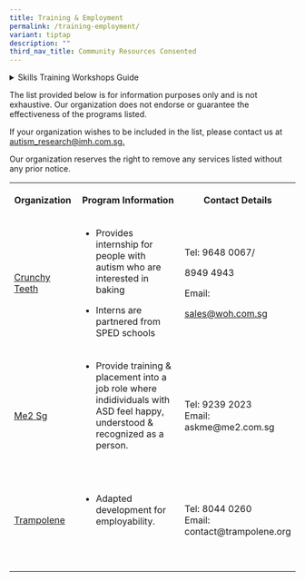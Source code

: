 ```yaml
---
title: Training & Employment
permalink: /training-employment/
variant: tiptap
description: ""
third_nav_title: Community Resources Consented
---
```

<details class="isomer-details">
<summary>Skills Training Workshops Guide</summary>
<div data-type="detailsContent" class="isomer-details-content">
<table style="minWidth: 50px">
<colgroup>
<col>
<col>
</colgroup>
<tbody>
<tr>
<th rowspan="1" colspan="1">
<p><strong>Resource</strong>
</p>
</th>
<th rowspan="1" colspan="1">
<p><strong>Content</strong>
</p>
</th>
</tr>
<tr>
<td rowspan="1" colspan="1">
<p><a href="https://www.enablingguide.sg/docs/default-source/default-document-library/dac-service-matrix.pdf" rel="noopener nofollow" target="_blank"><u>Day Activity Centre (DAC) Guide</u></a>
</p>
</td>
<td rowspan="1" colspan="1">
<p>The Enabling Guide's DAC Guide provides</p>
<ul data-tight="true" class="tight">
<li>
<p>An overview of the referral process</p>
</li>
<li>
<p>General information of DACs for applicants with ASD/ID/PD/MD*</p>
</li>
</ul>
</td>
</tr>
<tr>
<td rowspan="1" colspan="1">
<p><a href="https://www.enablingguide.sg/docs/default-source/default-document-library/sw-service-matrix.pdf" rel="noopener nofollow" target="_blank"><u>Sheltered Workshop (SW) Guide</u></a>
</p>
</td>
<td rowspan="1" colspan="1">
<p>This resource by the Enabling Guide provides:</p>
<ul data-tight="true" class="tight">
<li>
<p>An overview of the referral process</p>
</li>
<li>
<p>General information of Sheltered Workshops for applicants with ASD/ID/PD/MD*</p>
</li>
<li>
<p>Additional information by various agencies</p>
</li>
</ul>
</td>
</tr>
</tbody>
</table>
</div>
</details>
<p></p>
<p>The list provided below is for information purposes only and is not exhaustive.
Our organization does not endorse or guarantee the effectiveness of the
programs listed.</p>
<p>If your organization wishes to be included in the list, please contact
us at <a href="mailto:autism_research@imh.com.sg" rel="noopener noreferrer nofollow" target="_blank">autism_research@imh.com.sg.</a>
</p>
<p>Our organization reserves the right to remove any services listed without
any prior notice.</p>
<table style="minWidth: 75px">
<colgroup>
<col>
<col>
<col>
</colgroup>
<tbody>
<tr>
<th rowspan="1" colspan="1">
<p>Organization</p>
</th>
<th rowspan="1" colspan="1">
<p>Program Information</p>
</th>
<th rowspan="1" colspan="1">
<p>Contact Details</p>
</th>
</tr>
<tr>
<td rowspan="1" colspan="1">
<p><a href="https://crunchyteeth.com.sg/" rel="noopener nofollow" target="_blank">Crunchy Teeth</a>
</p>
</td>
<td rowspan="1" colspan="1">
<ul data-tight="true" class="tight">
<li>
<p>Provides internship for people with autism who are interested in baking</p>
</li>
<li>
<p>Interns are partnered from SPED schools</p>
</li>
</ul>
</td>
<td rowspan="1" colspan="1">
<p>Tel: 9648 0067/</p>
<p>8949 4943</p>
<p>Email:</p>
<p><a href="mailto:sales@woh.com.sg" rel="noopener noreferrer nofollow" target="_blank">sales@woh.com.sg</a>
</p>
</td>
</tr>
<tr>
<td rowspan="1" colspan="1">
<p><a href="https://www.me2.com.sg/" rel="noopener nofollow" target="_blank">Me2 Sg</a>
</p>
</td>
<td rowspan="1" colspan="1">
<ul data-tight="true" class="tight">
<li>
<p>Provide training &amp; placement into a job role where indidividuals with
ASD feel happy, understood &amp; recognized as a person.</p>
<p>&nbsp;</p>
</li>
</ul>
</td>
<td rowspan="1" colspan="1">
<p>Tel: 9239 2023
<br>Email:
<br>askme@me2.com.sg</p>
</td>
</tr>
<tr>
<td rowspan="1" colspan="1">
<p><a href="https://trampolene.org/" rel="noopener nofollow" target="_blank">Trampolene</a>
</p>
</td>
<td rowspan="1" colspan="1">
<ul data-tight="true" class="tight">
<li>
<p>Adapted development for employability.</p>
<p>&nbsp;</p>
</li>
</ul>
</td>
<td rowspan="1" colspan="1">
<p>Tel: 8044 0260
<br>Email:
<br>contact@trampolene.org</p>
</td>
</tr>
<tr>
<td rowspan="1" colspan="1">
<p></p>
</td>
<td rowspan="1" colspan="1">
<p></p>
</td>
<td rowspan="1" colspan="1">
<p></p>
</td>
</tr>
</tbody>
</table>
<p></p>